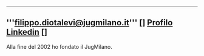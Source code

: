 ----
'''filippo.diotalevi@jugmilano.it'''
[<html>]
<a href="http://uk.linkedin.com/in/fdiotalevi">Profilo Linkedin</a>
[</html>]
----

Alla fine del 2002 ho fondato il JugMilano.



